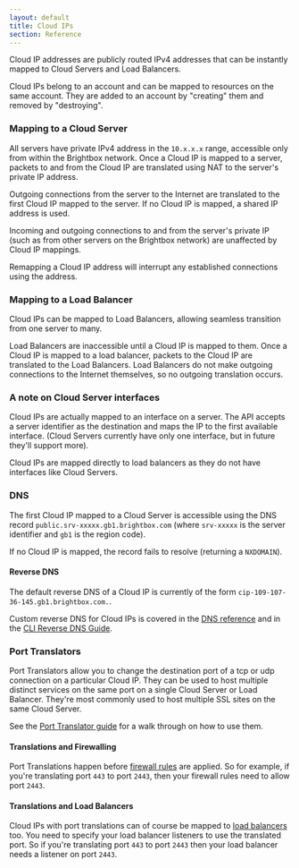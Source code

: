 ```yaml
---
layout: default
title: Cloud IPs
section: Reference
---
```


Cloud IP addresses are publicly routed IPv4 addresses that can be
instantly mapped to Cloud Servers and Load Balancers.

Cloud IPs belong to an account and can be mapped to resources on the
same account. They are added to an account by "creating" them and
removed by "destroying".

### Mapping to a Cloud Server

All servers have private IPv4 address in the `10.x.x.x` range,
accessible only from within the Brightbox network.  Once a Cloud IP is
mapped to a server, packets to and from the Cloud IP are translated
using NAT to the server's private IP address.

Outgoing connections from the server to the Internet are translated to
the first Cloud IP mapped to the server.  If no Cloud IP is mapped, a
shared IP address is used.

Incoming and outgoing connections to and from the server's private IP
(such as from other servers on the Brightbox network) are unaffected
by Cloud IP mappings.

Remapping a Cloud IP address will interrupt any established
connections using the address.

### Mapping to a Load Balancer

Cloud IPs can be mapped to Load Balancers, allowing seamless
transition from one server to many.

Load Balancers are inaccessible until a Cloud IP is mapped to
them. Once a Cloud IP is mapped to a load balancer, packets to the
Cloud IP are translated to the Load Balancers. Load Balancers do not
make outgoing connections to the Internet themselves, so no outgoing
translation occurs.

### A note on Cloud Server interfaces

Cloud IPs are actually mapped to an interface on a server. The API
accepts a server identifier as the destination and maps the IP to the
first available interface. (Cloud Servers currently have only one interface,
but in future they'll support more).

Cloud IPs are mapped directly to load balancers as they do not have
interfaces like Cloud Servers.

### DNS

The first Cloud IP mapped to a Cloud Server is accessible using the DNS
record `public.srv-xxxxx.gb1.brightbox.com` (where `srv-xxxxx` is the
server identifier and `gb1` is the region code).

If no Cloud IP is mapped, the record fails to resolve (returning a
`NXDOMAIN`).

#### Reverse DNS

The default reverse DNS of a Cloud IP is currently of the form
`cip-109-107-36-145.gb1.brightbox.com.`.

Custom reverse DNS for Cloud IPs is covered in the [DNS reference](/reference/dns/) and in the [CLI Reverse DNS Guide](/guides/cli/reverse-dns/).

### Port Translators

Port Translators allow you to change the destination port of a tcp or
udp connection on a particular Cloud IP.  They can be used to host
multiple distinct services on the same port on a single Cloud Server
or Load Balancer. They're most commonly used to host multiple SSL
sites on the same Cloud Server.

See the [Port Translator guide](/guides/cli/port-translators/) for a
walk through on how to use them.

#### Translations and Firewalling

Port Translations happen before [firewall rules](/reference/firewall/)
are applied. So for example, if you're translating port
<code>443</code> to port <code>2443</code>, then your firewall rules
need to allow port <code>2443</code>.

#### Translations and Load Balancers

Cloud IPs with port translations can of course be mapped to
[load balancers](/reference/load-balancers/) too.  You need to specify
your load balancer listeners to use the translated port. So if you're
translating port <code>443</code> to port <code>2443</code> then your
load balancer needs a listener on port <code>2443</code>.

